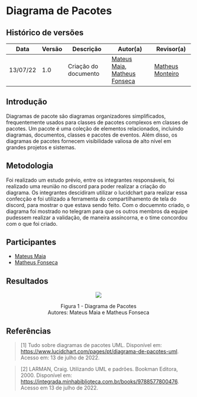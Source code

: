 # Diagrama de Pacotes

## Histórico de versões
| Data     | Versão | Descrição            | Autor(a)                                                                                                   | Revisor(a)                             |
| -------- | ------ | -------------------- | ---------------------------------------------------------------------------------------------------------- | -------------------------------------- |
| 13/07/22 | 1.0    | Criação do documento | [Mateus Maia](https://github.com/mateusmaiamaia), [Matheus Fonseca](https://github.com/gatotabaco) | [Matheus Monteiro](https://github.com/matheusyanmonteiro) |


## Introdução

Diagramas de pacote são diagramas organizadores simplificados, frequentemente usados ​​para classes de pacotes complexos em classes de pacotes. Um pacote é uma coleção de elementos relacionados, incluindo diagramas, documentos, classes e pacotes de eventos. Além disso, os diagramas de pacotes fornecem visibilidade valiosa de alto nível em grandes projetos e sistemas.

## Metodologia

Foi realizado um estudo prévio, entre os integrantes responsáveis, foi realizado uma reunião no discord para poder realizar a criação do diagrama. Os integrantes descidiram utilizar o lucidchart para realizar essa confecção e foi utilizado a ferramenta do compartilhamento de tela do discord, para mostrar o que estava sendo feito. Com o docuemnto criado, o diagrama foi mostrado no telegram para que os outros membros da equipe pudessem realizar a validação, de maneira assíncorna, e o time concordou com o que foi criado.


## Participantes

- [Mateus Maia](https://github.com/mateusmaiamaia)
- [Matheus Fonseca](https://github.com/gatotabaco)

## Resultados

<p align = "center"> <img src="images/diagramas/diagramaDePacotes.jpeg"/> </p>
<p align = "center"> 
Figura 1 - Diagrama de Pacotes <br>
Autores: Mateus Maia e Matheus Fonseca
</p>

## Referências


> [1] Tudo sobre diagramas de pacotes UML. Disponível em: <https://www.lucidchart.com/pages/pt/diagrama-de-pacotes-uml>. Acesso em: 13 de julho de 2022.

> [2] LARMAN, Craig. Utilizando UML e padrões. Bookman Editora, 2000. Disponível em: <https://integrada.minhabiblioteca.com.br/books/9788577800476>. Acesso em 13 de julho de 2022.



